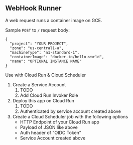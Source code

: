 WebHook Runner
--------------

A web request runs a container image on GCE.

Sample `POST` to `/` request body:
```
{
  "project": "YOUR PROJECT",
  "zone": "us-central1-a",
  "machineType": "n1-standard-1",
  "containerImage": "docker.io/hello-world",
  "name": "OPTIONAL INSTANCE NAME"
}
```

Use with Cloud Run & Cloud Scheduler
1. Create a Service Account
    1. TODO
    1. Add Cloud Run Invoker Role
1. Deploy this app on Cloud Run
    1. TODO
    1. Authenticated by service account created above
1. Create a Cloud Scheduler job with the following options
    - HTTP Endpoint of your Cloud Run app
    - Payload of JSON like above
    - Auth header of "OIDC Token"
    - Service Account created above
